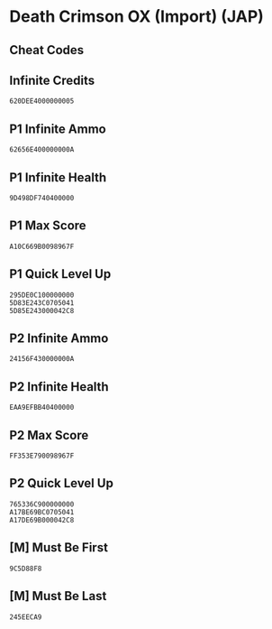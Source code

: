# Death Crimson OX (Import) (JAP)

## Cheat Codes

## Infinite Credits

```
620DEE4000000005

```

## P1 Infinite Ammo

```
62656E400000000A

```

## P1 Infinite Health

```
9D498DF740400000

```

## P1 Max Score

```
A10C669B0098967F

```

## P1 Quick Level Up

```
295DE0C100000000
5D83E243C0705041
5D85E243000042C8

```

## P2 Infinite Ammo

```
24156F430000000A

```

## P2 Infinite Health

```
EAA9EFBB40400000

```

## P2 Max Score

```
FF353E790098967F

```

## P2 Quick Level Up

```
765336C900000000
A17BE69BC0705041
A17DE69B000042C8

```

## [M] Must Be First

```
9C5D88F8

```

## [M] Must Be Last

```
245EECA9

```

